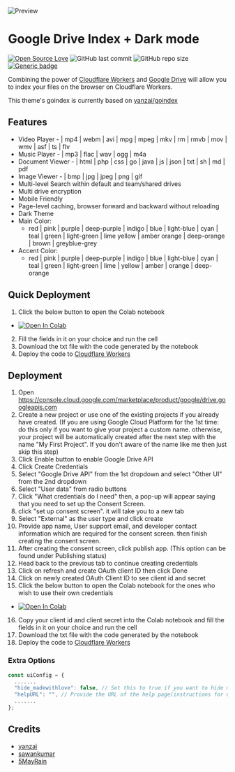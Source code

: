 ![Preview](https://raw.githubusercontent.com/cheems/GDIndex/master/images/preview.png)
# Google Drive Index + Dark mode
[![Open Source Love](https://badges.frapsoft.com/os/v1/open-source.svg?v=103)](https://github.com/ellerbrock/open-source-badges/) ![GitHub last commit](https://img.shields.io/github/last-commit/cheems/GDIndex) ![GitHub repo size](https://img.shields.io/github/repo-size/cheems/GDIndex) [![Generic badge](https://img.shields.io/badge/Author-cheems-blue.svg)](https://shields.io/)

Combining the power of [Cloudflare Workers](https://workers.cloudflare.com/) and [Google Drive](https://www.google.com/drive/) will allow you to index your files on the browser on Cloudflare Workers. 

This theme's goindex is currently based on [yanzai/goindex](https://github.com/yanzai/goindex/)
## Features
 
 - Video Player - | mp4 | webm | avi | mpg | mpeg | mkv | rm | rmvb | mov | wmv | asf | ts | flv
 - Music Player - | mp3 | flac | wav | ogg | m4a
 - Document Viewer - | html | php | css | go | java | js | json | txt | sh | md | pdf
 - Image Viewer - | bmp | jpg | jpeg | png | gif
 - Multi-level Search within default and team/shared drives
 - Multi drive encryption
 - Mobile Friendly
 - Page-level caching, browser forward and backward without reloading
 - Dark Theme
 - Main Color:
	 - red | pink | purple | deep-purple | indigo | blue | light-blue | 
   cyan    | teal | green | light-green | lime yellow | amber orange | 
   deep-orange | brown | greyblue-grey
  - Accent Color:
	  -   red | pink | purple | deep-purple | indigo | blue | light-blue | cyan | teal | green | light-green | lime | yellow | amber | orange | deep-orange

## Quick Deployment

1. Click the below button to open the Colab notebook
- <a href="https://github.com/cheems/GDIndex/blob/master/template/GDIndex_Code_Generator_with_rclone_credentials.ipynb" target="_parent\"><img src="https://colab.research.google.com/assets/colab-badge.svg" alt="Open In Colab"/></a>
2. Fill the fields in it on your choice and run the cell
3. Download the txt file with the code generated by the notebook
4. Deploy the code to [Cloudflare Workers](https://www.cloudflare.com/)

## Deployment

1. Open https://console.cloud.google.com/marketplace/product/google/drive.googleapis.com
2. Create a new project or use one of the existing projects if you already have created. (If you are using Google Cloud Platform for the 1st time: do this only if you want to give your project a custom name. otherwise, your project will be automatically created after the next step with the name "My First Project". If you don't aware of the name like me then just skip this step)
3. Click Enable button to enable Google Drive API
4. Click Create Credentials
5. Select "Google Drive API" from the 1st dropdown and select "Other UI" from the 2nd dropdown
6. Select "User data" from radio buttons
7. Click "What credentials do I need" then, a pop-up will appear saying that you need to set up the Consent Screen.
8. click "set up consent screen". it will take you to a new tab
9. Select "External" as the user type and click create
10. Provide app name, User support email, and developer contact information which are required for the consent screen. then finish creating the consent screen.
11. After creating the consent screen, click publish app. (This option can be found under Publishing status)
12. Head back to the previous tab to continue creating credentials
13. Click on refresh and create OAuth client ID then click Done
14. Click on newly created OAuth Client ID to see client id and secret
15. Click the below button to open the Colab notebook for the ones who wish to use their own credentials
- <a href="https://github.com/cheems/GDIndex/blob/master/template/GDIndex_Code_Generator_with_custom_credentials.ipynb" target="_parent\"><img src="https://colab.research.google.com/assets/colab-badge.svg" alt="Open In Colab"/></a>
16. Copy your client id and client secret into the Colab notebook and fill the fields in it on your choice and run the cell
17. Download the txt file with the code generated by the notebook
18. Deploy the code to [Cloudflare Workers](https://www.cloudflare.com/)

### Extra Options
``` js
const uiConfig = {
  .......
  "hide_madewithlove": false, // Set this to true if you want to hide made-with-love text at the bottom of the page.
  "helpURL": "", // Provide the URL of the help page(instructions for using the index). Leave this empty if you want to hide the help icon. Providing a URL will open the help page in a new tab. (You can use telegra.ph to write instructions)
  .......
};
```
##  Credits
 - [yanzai](https://github.com/yanzai/goindex)
 - [sawankumar](https://github.com/sawankumar)
 - [5MayRain](https://github.com/5MayRain)
